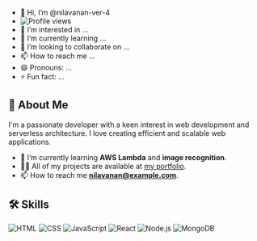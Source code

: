 - 👋 Hi, I’m @nilavanan-ver-4
- ![Profile views](https://gpvc.arturio.dev/your-username)
- 👀 I’m interested in ...
- 🌱 I’m currently learning ...
- 💞️ I’m looking to collaborate on ...
- 📫 How to reach me ...
- 😄 Pronouns: ...
- ⚡ Fun fact: ...

<!---
nilavanan-ver-4/nilavanan-ver-4 is a ✨ special ✨ repository because its `README.md` (this file) appears on your GitHub profile.
You can click the Preview link to take a look at your changes.
--->
## 🚀 About Me

I'm a passionate developer with a keen interest in web development and serverless architecture. I love creating efficient and scalable web applications.

- 🌱 I’m currently learning **AWS Lambda** and **image recognition**.
- 👨‍💻 All of my projects are available at [my portfolio](https://your-portfolio-link.com).
- 📫 How to reach me **nilavanan@example.com**.

## 🛠️ Skills

![HTML](https://img.shields.io/badge/-HTML5-E34F26?style=flat&logo=html5&logoColor=white)
![CSS](https://img.shields.io/badge/-CSS3-1572B6?style=flat&logo=css3&logoColor=white)
![JavaScript](https://img.shields.io/badge/-JavaScript-F7DF1E?style=flat&logo=javascript&logoColor=black)
![React](https://img.shields.io/badge/-React-61DAFB?style=flat&logo=react&logoColor=black)
![Node.js](https://img.shields.io/badge/-Node.js-339933?style=flat&logo=node.js&logoColor=white)
![MongoDB](https://img.shields.io/badge/-MongoDB-47A248?style=flat&logo=mongodb&logoColor=white)

[reach_linkedin]: www.linkedin.com/in/nilavanan-s-a-960b10278
[reach_gmail]: mailto:sanilavanan2003@gmail.com

<!--
# Hi, I'm Nilavanan! 👋

![Profile views](https://gpvc.arturio.dev/your-username)

## 🚀 About Me

I'm a passionate developer with a keen interest in web development and serverless architecture. I love creating efficient and scalable web applications.

- 🌱 I’m currently learning **AWS Lambda** and **image recognition**.
- 👨‍💻 All of my projects are available at [my portfolio](https://your-portfolio-link.com).
- 📫 How to reach me **nilavanan@example.com**.

## 🛠️ Skills

![HTML](https://img.shields.io/badge/-HTML5-E34F26?style=flat&logo=html5&logoColor=white)
![CSS](https://img.shields.io/badge/-CSS3-1572B6?style=flat&logo=css3&logoColor=white)
![JavaScript](https://img.shields.io/badge/-JavaScript-F7DF1E?style=flat&logo=javascript&logoColor=black)
![React](https://img.shields.io/badge/-React-61DAFB?style=flat&logo=react&logoColor=black)
![Node.js](https://img.shields.io/badge/-Node.js-339933?style=flat&logo=node.js&logoColor=white)
![MongoDB](https://img.shields.io/badge/-MongoDB-47A248?style=flat&logo=mongodb&logoColor=white)

## 📈 GitHub Stats

![Nilavanan's GitHub stats](https://github-readme-stats.vercel.app/api?username=your-username&show_icons=true&theme=radical)

## 🔗 Connect with Me

[![LinkedIn](https://img.shields.io/badge/-LinkedIn-0A66C2?style=flat&logo=linkedin&logoColor=white)](https://linkedin.com/in/your-linkedin-profile)
[![Twitter](https://img.shields.io/badge/-Twitter-1DA1F2?style=flat&logo=twitter&logoColor=white)](https://twitter.com/your-twitter-profile)

## 📝 Latest Articles

- [Creating a Web Page with a Black and Blue Color Scheme](https://your-blog-link.com)
- [Implementing Dark and Bright Mode Switches](https://your-blog-link.com)
- [Designing Effective Hover Effects and Dropdown Menus](https://your-blog-link.com)

## 🏆 Achievements

![GitHub Trophy](https://github-profile-trophy.vercel.app/?username=your-username&theme=radical)

## 🔧 Tools I Use

![VS Code](https://img.shields.io/badge/-VS%20Code-007ACC?style=flat&logo=visual-studio-code&logoColor=white)
![Git](https://img.shields.io/badge/-Git-F05032?style=flat&logo=git&logoColor=white)
![GitHub](https://img.shields.io/badge/-GitHub-181717?style=flat&logo=github&logoColor=white)
![AWS](https://img.shields.io/badge/-AWS-232F3E?style=flat&logo=amazon-aws&logoColor=white)

---

⭐️ From [your-username](https://github.com/your-username)
-->
